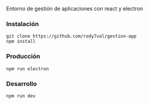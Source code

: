 Entorno de gestión de aplicaciones con react y electron

### Instalación
```
git clone https://github.com/rody7val/gestion-app
npm install

```

### Producción

```
npm run electron

```

### Desarrollo

```
npm run dev

```